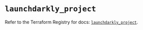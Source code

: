 # `launchdarkly_project`

Refer to the Terraform Registry for docs: [`launchdarkly_project`](https://registry.terraform.io/providers/launchdarkly/launchdarkly/2.21.0/docs/resources/project).
